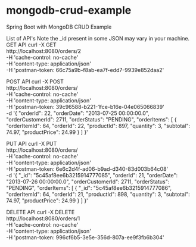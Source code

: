 # mongodb-crud-example
Spring Boot with MongoDB CRUD Example

List of API's
Note the _id present in some JSON may vary in your machine.
GET API
curl -X GET \
  http://localhost:8080/orders/2 \
  -H 'cache-control: no-cache' \
  -H 'content-type: application/json' \
  -H 'postman-token: 66c75a9b-f8ab-ea7f-edd7-9939e852daa2'
 
POST API
curl -X POST \
  http://localhost:8080/orders/ \
  -H 'cache-control: no-cache' \
  -H 'content-type: application/json' \
  -H 'postman-token: 39c96588-b221-1fce-b16e-04e065066839' \
  -d '{
    "orderId": 22,
    "orderDate": "2013-07-25 00:00:00.0",
    "orderCustomerId": 2711,
    "orderStatus": "PENDING",
    "orderItems": [
        {
            "orderItemId": 64,
            "orderId": 22,
            "productId": 897,
            "quantity": 3,
            "subtotal": 74.97,
            "productPrice": 24.99
        }
    ]
}'

PUT API
curl -X PUT \
  http://localhost:8080/orders/ \
  -H 'cache-control: no-cache' \
  -H 'content-type: application/json' \
  -H 'postman-token: 6e6c2d4f-ad06-b9ad-d340-83d003b64c08' \
  -d '{
	"_id": "5c45af8ee6b3215914777085",
    "orderId": 21,
    "orderDate": "2013-07-26 00:00:00.0",
    "orderCustomerId": 2711,
    "orderStatus": "PENDING",
    "orderItems": [
        {
        	"_id": "5c45af8ee6b3215914777086",
            "orderItemId": 64,
            "orderId": 21,
            "productId": 898,
            "quantity": 3,
            "subtotal": 74.97,
            "productPrice": 24.99
        }
    ]
}'

DELETE API
curl -X DELETE \
  http://localhost:8080/orders/1 \
  -H 'cache-control: no-cache' \
  -H 'content-type: application/json' \
  -H 'postman-token: 996cf6b5-3e5e-356d-807a-ee9f3fb6b304'
